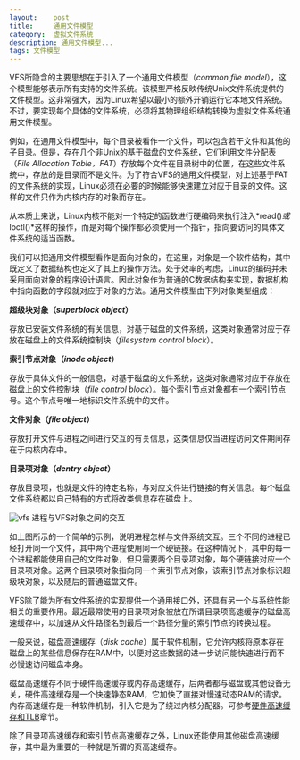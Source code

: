 ```yaml
---
layout:    post
title:     通用文件模型
category:  虚拟文件系统
description: 通用文件模型...
tags: 文件模型
---
```

VFS所隐含的主要思想在于引入了一个通用文件模型（*common file model*），这个模型能够表示所有支持的文件系统。该模型严格反映传统Unix文件系统提供的文件模型。这非常强大，因为Linux希望以最小的额外开销运行它本地文件系统。不过，要实现每个具体的文件系统，必须将其物理组织结构转换为虚拟文件系统通用文件模型。

例如，在通用文件模型中，每个目录被看作一个文件，可以包含若干文件和其他的子目录。但是，存在几个非Unix的基于磁盘的文件系统，它们利用文件分配表（*File Allocation Table，FAT*）存放每个文件在目录树中的位置，在这些文件系统中，存放的是目录而不是文件。为了符合VFS的通用文件模型，对上述基于FAT的文件系统的实现，Linux必须在必要的时候能够快速建立对应于目录的文件。这样的文件只作为内核内存的对象而存在。

从本质上来说，Linux内核不能对一个特定的函数进行硬编码来执行注入*read()*或*loctl()*这样的操作，而是对每个操作都必须使用一个指针，指向要访问的具体文件系统的适当函数。

我们可以把通用文件模型看作是面向对象的，在这里，对象是一个软件结构，其中既定义了数据结构也定义了其上的操作方法。处于效率的考虑，Linux的编码并未采用面向对象的程序设计语言。因此对象作为普通的C数据结构来实现，数据机构中指向函数的字段就对应于对象的方法。通用文件模型由下列对象类型组成：

**超级块对象（*superblock object*）**

存放已安装文件系统的有关信息，对基于磁盘的文件系统，这类对象通常对应于存放在磁盘上的文件系统控制块（*filesystem control block*）。

**索引节点对象（*inode object*）**

存放于具体文件的一般信息，对基于磁盘的文件系统，这类对象通常对应于存放在磁盘上的文件控制块（*file control block*）。每个索引节点对象都有一个索引节点号。这个节点号唯一地标识文件系统中的文件。

**文件对象（*file object*）**

存放打开文件与进程之间进行交互的有关信息，这类信息仅当进程访问文件期间存在于内核内存中。

**目录项对象（*dentry object*）**

存放目录项，也就是文件的特定名称，与对应文件进行链接的有关信息。每个磁盘文件系统都以自己特有的方式将改类信息存在磁盘上。

![vfs](images/vfs2.png)
进程与VFS对象之间的交互

如上图所示的一个简单的示例，说明进程怎样与文件系统交互。三个不同的进程已经打开同一个文件，其中两个进程使用同一个硬链接。在这种情况下，其中的每一个进程都能使用自己的文件对象，但只需要两个目录项对象，每个硬链接对应一个目录项对象。这两个目录项对象指向同一个索引节点对象，该索引节点对象标识超级块对象，以及随后的普通磁盘文件。

VFS除了能为所有文件系统的实现提供一个通用接口外，还具有另一个与系统性能相关的重要作用。最近最常使用的目录项对象被放在所谓目录项高速缓存的磁盘高速缓存中，以加速从文件路径名到最后一个路径分量的索引节点的转换过程。

一般来说，磁盘高速缓存（*disk cache*）属于软件机制，它允许内核将原本存在磁盘上的某些信息保存在RAM中，以便对这些数据的进一步访问能快速进行而不必慢速访问磁盘本身。

磁盘高速缓存不同于硬件高速缓存或内存高速缓存，后两者都与磁盘或其他设备无关，硬件高速缓存是一个快速静态RAM，它加快了直接对慢速动态RAM的请求。内存高速缓存是一种软件机制，引入它是为了绕过内核分配器。可参考[硬件高速缓存和TLB](/linux-kernel-architecture/posts/system-hardware-cache-and-tlb/)章节。

除了目录项高速缓存和索引节点高速缓存之外，Linux还能使用其他磁盘高速缓存，其中最为重要的一种就是所谓的页高速缓存。
